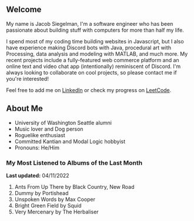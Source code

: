 
## Welcome
My name is Jacob Siegelman, I'm a software engineer who has been passionate about building stuff with computers for more than half my life.

I spend most of my coding time building websites in Javascript, but I also have experience making Discord bots with Java, procedural art with Processing, data analysis and modeling with MATLAB, and much more. My recent projects include a fully-featured web commerce platform and an online text and video chat app (intentionally) reminiscent of Discord. I'm always looking to collaborate on cool projects, so please contact me if you're interested!

Feel free to add me on [LinkedIn](https://www.linkedin.com/in/jacob-siegelman/) or check my progress on [LeetCode](https://leetcode.com/jsiegelman/).

## About Me
- University of Washington Seattle alumni
- Music lover and Dog person
- Roguelike enthusiast
- Committed Kantian and Modal Logic hobbyist
- Pronouns: He/Him

### My Most Listened to Albums of the Last Month
**Last updated:** 04/11/2022 <!-- lfm -->   
1. <!-- lfm -->Ants From Up There by Black Country, New Road  
2. <!-- lfm -->Dummy by Portishead  
3. <!-- lfm -->Unspoken Words by Max Cooper  
4. <!-- lfm -->Bright Green Field by Squid  
5. <!-- lfm -->Very Mercenary by The Herbaliser  
